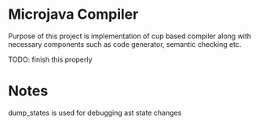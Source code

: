 # Microjava Compiler
Purpose of this project is implementation of cup based compiler along with necessary components such as code generator,
semantic checking etc.

TODO: finish this properly

# Notes
dump_states is used for debugging ast state changes